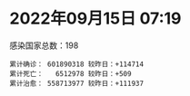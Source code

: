 
# 2022年09月15日 07:19
感染国家总数：198
```
累计确诊： 601890318 较昨日：+114714
累计死亡：   6512978 较昨日：+509
累计治愈： 558713977 较昨日：+111937
```
<div id="main" style="width:100%;height:800px;margin-bottom:10px;"></div>
<div id="second" style="width:100%;height:1000px;margin-bottom:10px;"></div>
<div id="third" style="width:100%;height:1000px;margin-bottom:10px;"></div>
<div id="last" style="width:100%;height:3000px;"></div>

<script>
import * as echarts from "echarts";
export default {
  mounted () {
    this.chart = echarts.init(document.getElementById("main"), "dark")
    this.secondChart = echarts.init(document.getElementById("second"), "dark")
    this.thirdChart = echarts.init(document.getElementById("third"), "dark")
    this.lastChart = echarts.init(document.getElementById("last"), "dark")
    var option = {
      tooltip: { trigger: "axis", axisPointer: { type: "shadow" } },
      legend: {},
      grid: { left: "3%", right: "4%", bottom: "3%", containLabel: true },
      xAxis: { type: "value" },
      yAxis: {
        type: "category", data: ["意大利","英国","韩国","德国","巴西","法国","印度","美国",]
      },
      series: [
        { name: "新增确诊", type: "bar", stack: "total", label: { show: true }, emphasis: { focus: "series" }, data: [18849,109,0,0,0,33575,3384,38276,] }, 
        { name: "累计确诊", type: "bar", stack: "total", label: { show: true }, emphasis: { focus: "series" }, data: [22096450,23771954,24193038,32558479,34591362,34798136,44513441,97238982,] }, 
        { name: "新增死亡", type: "bar", stack: "total", label: { show: true }, emphasis: { focus: "series" }, data: [69,0,0,0,0,33,0,284,] }, 
        { name: "累计死亡", type: "bar", stack: "total", label: { show: true }, emphasis: { focus: "series" }, data: [176404,206752,27593,148498,685057,154611,528216,1076627,] }, 
        { name: "累计治愈", type: "bar", stack: "total", label: { show: true }, emphasis: { focus: "series" }, data: [21469146,24692,22870990,31812300,33675124,34274160,43936092,93504703,] },]
    }
    this.chart.setOption(option);
    var secondOption = {
      tooltip: { trigger: "axis", axisPointer: { type: "shadow" } },
      legend: {},
      grid: { left: "3%", right: "4%", bottom: "3%", containLabel: true },
      xAxis: { type: "value" },
      yAxis: {
        type: "category", data: ["墨西哥","伊朗","荷兰","阿根廷","澳大利亚","越南","西班牙","土耳其","俄罗斯","日本",]
      },
      series: [
        { name: "新增确诊", type: "bar", stack: "total", label: { show: true }, emphasis: { focus: "series" }, data: [0,0,0,0,0,0,0,0,0,0,] }, 
        { name: "累计确诊", type: "bar", stack: "total", label: { show: true }, emphasis: { focus: "series" }, data: [7062822,7540962,8401272,9697763,10122875,11448034,13374116,16852382,20208878,20300387,] }, 
        { name: "新增死亡", type: "bar", stack: "total", label: { show: true }, emphasis: { focus: "series" }, data: [0,0,0,0,0,0,0,0,0,0,] }, 
        { name: "累计死亡", type: "bar", stack: "total", label: { show: true }, emphasis: { focus: "series" }, data: [329811,144243,22620,129830,14458,43132,113279,101068,385628,42985,] }, 
        { name: "累计治愈", type: "bar", stack: "total", label: { show: true }, emphasis: { focus: "series" }, data: [6327274,7318111,8342976,9531394,10019905,10393632,13180860,16690127,19195104,19265108,] },]
    }
    this.secondChart.setOption(secondOption);
    var thirdOption = {
      tooltip: { trigger: "axis", axisPointer: { type: "shadow" } },
      legend: {},
      grid: { left: "3%", right: "4%", bottom: "3%", containLabel: true },
      xAxis: { type: "value" },
      yAxis: {
        type: "category", data: ["以色列","泰国","马来西亚","希腊","奥地利","乌克兰","葡萄牙","波兰","哥伦比亚","印度尼西亚",]
      },
      series: [
        { name: "新增确诊", type: "bar", stack: "total", label: { show: true }, emphasis: { focus: "series" }, data: [1153,0,0,0,0,0,3085,0,0,0,] }, 
        { name: "累计确诊", type: "bar", stack: "total", label: { show: true }, emphasis: { focus: "series" }, data: [4646327,4670184,4808896,4838811,4955082,5072533,5451798,6227259,6304317,6400035,] }, 
        { name: "新增死亡", type: "bar", stack: "total", label: { show: true }, emphasis: { focus: "series" }, data: [0,0,0,0,0,0,11,0,0,0,] }, 
        { name: "累计死亡", type: "bar", stack: "total", label: { show: true }, emphasis: { focus: "series" }, data: [11667,32581,36291,33829,19486,108885,24942,117299,141708,157828,] }, 
        { name: "累计治愈", type: "bar", stack: "total", label: { show: true }, emphasis: { focus: "series" }, data: [4625070,4627285,4746912,4753086,4877858,4937689,5357141,5335954,6131248,6211796,] },]
    }
    this.thirdChart.setOption(thirdOption);
    var lastOption = {
      tooltip: { trigger: "axis", axisPointer: { type: "shadow" } },
      legend: {},
      grid: { left: "3%", right: "4%", bottom: "3%", containLabel: true },
      xAxis: { type: "value" },
      yAxis: {
        type: "category", data: ["朝鲜","西撒哈拉","蒙特塞拉特岛","梵蒂冈","红宝石公主号","钻石公主号","圣文森特岛","列支敦士登公国","安圭拉","圣多美和普林西比","特克斯和凯科斯群岛","圣基茨和尼维斯","乍得","塞拉利昂","利比里亚","科摩罗","几内亚比绍","安提瓜和巴布达","尼日尔","厄立特里亚","也门","冈比亚","摩纳哥","多米尼克","中非共和国","吉布提","萨摩亚","赤道几内亚","塔吉克斯坦","南苏丹","尼加拉瓜","格林纳达","直布罗陀","圣马力诺","布基纳法索","东帝汶","刚果（布）","索马里","贝宁","圣卢西亚","马里","海地","莱索托","巴哈马","几内亚","多哥","坦桑尼亚","毛里求斯","阿鲁巴","巴布亚新几内亚","安道尔","塞舌尔","加蓬","布隆迪","叙利亚","不丹","佛得角","毛里塔尼亚","苏丹","马达加斯加","斐济","伯利兹","圭亚那","斯威士兰","新喀里多尼亚","法属波利尼西亚","苏里南","科特迪瓦","马拉维","塞内加尔","刚果（金）","法属圭亚那","巴巴多斯","安哥拉","马耳他","喀麦隆","卢旺达","柬埔寨","牙买加","波多黎各","加纳","纳米比亚","乌干达","特立尼达和多巴哥","马尔代夫","阿富汗","萨尔瓦多","冰岛","吉尔吉斯斯坦","老挝","马提尼克岛","文莱","莫桑比克","乌兹别克斯坦","津巴布韦","尼日利亚","阿尔及利亚","黑山","卢森堡","博茨瓦纳","阿尔巴尼亚","赞比亚","肯尼亚","北马其顿","波黑","阿曼","卡塔尔","亚美尼亚","洪都拉斯","埃塞俄比亚","利比亚","埃及","委内瑞拉","摩尔多瓦","塞浦路斯","爱沙尼亚","缅甸","巴勒斯坦","多米尼加","科威特","斯里兰卡","巴林","巴拉圭","沙特阿拉伯","阿塞拜疆","拉脱维亚","蒙古国","乌拉圭","巴拿马","白俄罗斯","尼泊尔","厄瓜多尔","阿联酋","哥斯达黎加","玻利维亚","古巴","危地马拉","突尼斯","斯洛文尼亚","黎巴嫩","克罗地亚","立陶宛","保加利亚","摩洛哥","芬兰","哈萨克斯坦","挪威","巴基斯坦","爱尔兰","约旦","新西兰","格鲁吉亚","斯洛伐克","新加坡","孟加拉国","匈牙利","塞尔维亚","伊拉克","瑞典","丹麦","罗马尼亚","菲律宾","南非","瑞士","捷克","秘鲁","加拿大","比利时","智利",]
      },
      series: [
        { name: "新增确诊", type: "bar", stack: "total", label: { show: true }, emphasis: { focus: "series" }, data: [0,0,0,0,0,0,0,0,0,0,0,0,0,1,0,0,0,0,0,0,0,0,0,0,0,0,0,0,0,0,0,0,0,0,0,0,0,0,0,0,55,0,0,0,0,21,0,0,0,0,0,0,0,0,8,0,4,0,0,0,0,0,13,0,0,0,0,0,3,0,0,0,46,0,0,0,0,0,0,0,0,0,0,182,0,88,0,0,0,0,0,0,4,0,35,0,19,169,0,0,104,0,1,0,0,0,0,0,0,18,0,0,0,0,0,0,384,177,0,0,18,288,0,0,0,0,418,0,0,0,89,2012,0,0,219,21,0,0,0,217,0,0,544,21,0,0,90,0,1601,0,0,0,0,2426,0,0,2870,0,0,0,0,0,262,0,0,0,0,0,3855,] }, 
        { name: "累计确诊", type: "bar", stack: "total", label: { show: true }, emphasis: { focus: "series" }, data: [1,10,11,29,620,712,2298,3026,3851,6193,6372,6532,7560,7750,7929,8455,8796,8974,9931,10163,11932,12508,14451,14852,14883,15690,15889,16970,17786,17823,18491,19473,20069,20533,21128,23217,24837,27020,27490,28894,32385,33702,34287,37156,37652,38678,39168,40342,42914,44915,46113,46358,48668,49370,57197,61419,62350,62778,63275,66652,68207,68612,71222,73374,74086,76560,81078,86941,87946,88224,92751,93837,102025,103131,114323,121652,132475,137735,150909,151732,168616,169253,169396,181749,184966,196751,201785,205284,205920,215157,220192,223059,230184,243981,256939,264617,270570,277812,288658,326127,331295,333274,338308,341889,397602,397993,438499,439302,455669,493385,506898,515645,543873,579110,579899,599493,617739,620548,641677,657745,670519,674909,715806,814829,818634,910583,981618,982846,984234,994037,999046,1000214,1021191,1066630,1106538,1110948,1112550,1145163,1149364,1213200,1222007,1230785,1250250,1264711,1271516,1391932,1461296,1571413,1660635,1742256,1762125,1762206,1838046,1867168,2016145,2070443,2324719,2458509,2573548,3099813,3247140,3911487,4014986,4053996,4065776,4127612,4197701,4504106,4572350,] }, 
        { name: "新增死亡", type: "bar", stack: "total", label: { show: true }, emphasis: { focus: "series" }, data: [0,0,0,0,0,0,0,0,0,0,0,0,0,0,0,0,0,0,0,0,0,0,0,0,0,0,0,0,0,0,0,0,0,0,0,0,0,0,0,0,0,0,0,0,0,0,0,0,0,0,0,0,0,0,0,0,0,0,0,0,0,0,1,0,0,0,0,0,0,0,0,0,1,0,0,0,0,0,0,0,0,0,0,4,0,1,0,0,0,0,0,0,0,0,0,0,0,0,0,0,0,0,0,0,0,0,0,0,0,0,0,0,0,0,0,0,1,1,0,0,1,0,0,0,0,0,0,0,0,0,0,9,0,0,0,0,0,0,0,2,0,0,5,0,0,0,34,0,33,0,0,0,0,2,0,0,9,0,0,0,0,0,0,0,0,0,0,0,8,] }, 
        { name: "累计死亡", type: "bar", stack: "total", label: { show: true }, emphasis: { focus: "series" }, data: [1,1,1,0,10,13,12,59,12,76,36,46,193,126,294,161,175,145,312,103,2155,372,57,68,113,189,29,183,125,138,225,236,108,118,387,138,386,1350,163,391,739,857,704,823,449,284,845,1023,227,664,155,169,306,38,3163,21,410,993,4961,1410,878,680,1280,1422,314,649,1384,822,2680,1968,1422,409,559,1917,803,1935,1466,3056,3286,2609,1459,4065,3628,4180,308,7792,4228,213,2991,757,1042,225,2221,1637,5596,3155,6879,2778,1123,2787,3585,4017,5675,9516,16104,4260,682,8669,10989,7572,6437,24613,5809,11783,1173,2661,19444,5403,4384,2563,16737,1518,19530,9322,9873,5964,2179,7462,8487,7118,12015,35885,2342,8893,22218,8530,19684,29243,6799,10650,16817,9297,37663,16276,5768,13689,4038,30603,7862,14114,2882,16900,20421,1604,29336,47409,16846,25348,19974,6987,66882,62416,102129,14171,40924,216173,44347,32605,60830,] }, 
        { name: "累计治愈", type: "bar", stack: "total", label: { show: true }, emphasis: { focus: "series" }, data: [0,9,2,29,0,699,2233,2948,3821,6101,6294,6470,4874,4393,7544,8281,8301,8794,8890,10054,9119,12028,14353,14554,14520,15427,1605,16656,17264,17335,4225,19142,16579,20333,20632,23035,24006,13182,27217,28369,30889,31233,25811,35988,36880,38194,183,38669,42438,43982,45890,45977,48235,48578,53935,61313,61868,61774,57200,65216,66257,67796,69812,71945,73639,33500,49620,86091,84797,86124,83504,11254,101072,101155,113002,118616,130901,134609,97681,129614,167123,164813,100431,172591,163687,175267,179410,75685,196406,7660,0,219561,227878,241486,251102,257880,182211,273958,283668,322955,325193,329043,332546,331679,376094,384669,432297,425531,132498,471783,500452,442182,536361,504142,574181,524990,594552,608749,636343,654870,653435,671331,694789,801961,806701,891237,976781,973869,972298,985592,984840,959659,1000857,860711,1042433,1102250,1089877,983630,1119988,1087587,1200618,1204383,1202699,1248266,1250100,1363356,1455864,1534961,1644756,1725175,1749317,1637293,1813798,1788093,1959484,1988759,2252584,2431657,2535485,3084979,3149381,3824932,3905937,3976338,4007243,3891341,4080256,4427977,4496895,] },]
    }
    this.lastChart.setOption(lastOption);
  }
};
</script>

|国家|新增确诊|累计确诊|新增死亡|累计死亡|累计治愈|
|:--:|---:|---:|---:|---:|---:|
|美国|38276|97238982|284|1076627|93504703|
|印度|3384|44513441|0|528216|43936092|
|法国|33575|34798136|33|154611|34274160|
|巴西|0|34591362|0|685057|33675124|
|德国|0|32558479|0|148498|31812300|
|韩国|0|24193038|0|27593|22870990|
|英国|109|23771954|0|206752|24692|
|意大利|18849|22096450|69|176404|21469146|
|日本|0|20300387|0|42985|19265108|
|俄罗斯|0|20208878|0|385628|19195104|
|土耳其|0|16852382|0|101068|16690127|
|西班牙|0|13374116|0|113279|13180860|
|越南|0|11448034|0|43132|10393632|
|澳大利亚|0|10122875|0|14458|10019905|
|阿根廷|0|9697763|0|129830|9531394|
|荷兰|0|8401272|0|22620|8342976|
|伊朗|0|7540962|0|144243|7318111|
|墨西哥|0|7062822|0|329811|6327274|
|印度尼西亚|0|6400035|0|157828|6211796|
|哥伦比亚|0|6304317|0|141708|6131248|
|波兰|0|6227259|0|117299|5335954|
|葡萄牙|3085|5451798|11|24942|5357141|
|乌克兰|0|5072533|0|108885|4937689|
|奥地利|0|4955082|0|19486|4877858|
|希腊|0|4838811|0|33829|4753086|
|马来西亚|0|4808896|0|36291|4746912|
|泰国|0|4670184|0|32581|4627285|
|以色列|1153|4646327|0|11667|4625070|
|智利|3855|4572350|8|60830|4496895|
|比利时|0|4504106|0|32605|4427977|
|加拿大|0|4197701|0|44347|4080256|
|秘鲁|0|4127612|0|216173|3891341|
|捷克|0|4065776|0|40924|4007243|
|瑞士|0|4053996|0|14171|3976338|
|南非|262|4014986|0|102129|3905937|
|菲律宾|0|3911487|0|62416|3824932|
|罗马尼亚|0|3247140|0|66882|3149381|
|丹麦|0|3099813|0|6987|3084979|
|瑞典|0|2573548|0|19974|2535485|
|伊拉克|0|2458509|0|25348|2431657|
|塞尔维亚|2870|2324719|9|16846|2252584|
|匈牙利|0|2070443|0|47409|1988759|
|孟加拉国|0|2016145|0|29336|1959484|
|新加坡|2426|1867168|2|1604|1788093|
|斯洛伐克|0|1838046|0|20421|1813798|
|格鲁吉亚|0|1762206|0|16900|1637293|
|新西兰|0|1762125|0|2882|1749317|
|约旦|0|1742256|0|14114|1725175|
|爱尔兰|1601|1660635|33|7862|1644756|
|巴基斯坦|0|1571413|0|30603|1534961|
|挪威|90|1461296|34|4038|1455864|
|哈萨克斯坦|0|1391932|0|13689|1363356|
|芬兰|0|1271516|0|5768|1250100|
|摩洛哥|21|1264711|0|16276|1248266|
|保加利亚|544|1250250|5|37663|1202699|
|立陶宛|0|1230785|0|9297|1204383|
|克罗地亚|0|1222007|0|16817|1200618|
|黎巴嫩|217|1213200|2|10650|1087587|
|斯洛文尼亚|0|1149364|0|6799|1119988|
|突尼斯|0|1145163|0|29243|983630|
|危地马拉|0|1112550|0|19684|1089877|
|古巴|21|1110948|0|8530|1102250|
|玻利维亚|219|1106538|0|22218|1042433|
|哥斯达黎加|0|1066630|0|8893|860711|
|阿联酋|0|1021191|0|2342|1000857|
|厄瓜多尔|2012|1000214|9|35885|959659|
|尼泊尔|89|999046|0|12015|984840|
|白俄罗斯|0|994037|0|7118|985592|
|巴拿马|0|984234|0|8487|972298|
|乌拉圭|0|982846|0|7462|973869|
|蒙古国|418|981618|0|2179|976781|
|拉脱维亚|0|910583|0|5964|891237|
|阿塞拜疆|0|818634|0|9873|806701|
|沙特阿拉伯|0|814829|0|9322|801961|
|巴拉圭|0|715806|0|19530|694789|
|巴林|288|674909|0|1518|671331|
|斯里兰卡|18|670519|1|16737|653435|
|科威特|0|657745|0|2563|654870|
|多米尼加|0|641677|0|4384|636343|
|巴勒斯坦|177|620548|1|5403|608749|
|缅甸|384|617739|1|19444|594552|
|爱沙尼亚|0|599493|0|2661|524990|
|塞浦路斯|0|579899|0|1173|574181|
|摩尔多瓦|0|579110|0|11783|504142|
|委内瑞拉|0|543873|0|5809|536361|
|埃及|0|515645|0|24613|442182|
|利比亚|0|506898|0|6437|500452|
|埃塞俄比亚|18|493385|0|7572|471783|
|洪都拉斯|0|455669|0|10989|132498|
|亚美尼亚|0|439302|0|8669|425531|
|卡塔尔|0|438499|0|682|432297|
|阿曼|0|397993|0|4260|384669|
|波黑|0|397602|0|16104|376094|
|北马其顿|0|341889|0|9516|331679|
|肯尼亚|1|338308|0|5675|332546|
|赞比亚|0|333274|0|4017|329043|
|阿尔巴尼亚|104|331295|0|3585|325193|
|博茨瓦纳|0|326127|0|2787|322955|
|卢森堡|0|288658|0|1123|283668|
|黑山|169|277812|0|2778|273958|
|阿尔及利亚|19|270570|0|6879|182211|
|尼日利亚|0|264617|0|3155|257880|
|津巴布韦|35|256939|0|5596|251102|
|乌兹别克斯坦|0|243981|0|1637|241486|
|莫桑比克|4|230184|0|2221|227878|
|文莱|0|223059|0|225|219561|
|马提尼克岛|0|220192|0|1042|0|
|老挝|0|215157|0|757|7660|
|吉尔吉斯斯坦|0|205920|0|2991|196406|
|冰岛|0|205284|0|213|75685|
|萨尔瓦多|0|201785|0|4228|179410|
|阿富汗|88|196751|1|7792|175267|
|马尔代夫|0|184966|0|308|163687|
|特立尼达和多巴哥|182|181749|4|4180|172591|
|乌干达|0|169396|0|3628|100431|
|纳米比亚|0|169253|0|4065|164813|
|加纳|0|168616|0|1459|167123|
|波多黎各|0|151732|0|2609|129614|
|牙买加|0|150909|0|3286|97681|
|柬埔寨|0|137735|0|3056|134609|
|卢旺达|0|132475|0|1466|130901|
|喀麦隆|0|121652|0|1935|118616|
|马耳他|0|114323|0|803|113002|
|安哥拉|0|103131|0|1917|101155|
|巴巴多斯|46|102025|1|559|101072|
|法属圭亚那|0|93837|0|409|11254|
|刚果（金）|0|92751|0|1422|83504|
|塞内加尔|0|88224|0|1968|86124|
|马拉维|3|87946|0|2680|84797|
|科特迪瓦|0|86941|0|822|86091|
|苏里南|0|81078|0|1384|49620|
|法属波利尼西亚|0|76560|0|649|33500|
|新喀里多尼亚|0|74086|0|314|73639|
|斯威士兰|0|73374|0|1422|71945|
|圭亚那|13|71222|1|1280|69812|
|伯利兹|0|68612|0|680|67796|
|斐济|0|68207|0|878|66257|
|马达加斯加|0|66652|0|1410|65216|
|苏丹|0|63275|0|4961|57200|
|毛里塔尼亚|0|62778|0|993|61774|
|佛得角|4|62350|0|410|61868|
|不丹|0|61419|0|21|61313|
|叙利亚|8|57197|0|3163|53935|
|布隆迪|0|49370|0|38|48578|
|加蓬|0|48668|0|306|48235|
|塞舌尔|0|46358|0|169|45977|
|安道尔|0|46113|0|155|45890|
|巴布亚新几内亚|0|44915|0|664|43982|
|阿鲁巴|0|42914|0|227|42438|
|毛里求斯|0|40342|0|1023|38669|
|坦桑尼亚|0|39168|0|845|183|
|多哥|21|38678|0|284|38194|
|几内亚|0|37652|0|449|36880|
|巴哈马|0|37156|0|823|35988|
|莱索托|0|34287|0|704|25811|
|海地|0|33702|0|857|31233|
|马里|55|32385|0|739|30889|
|圣卢西亚|0|28894|0|391|28369|
|贝宁|0|27490|0|163|27217|
|索马里|0|27020|0|1350|13182|
|刚果（布）|0|24837|0|386|24006|
|东帝汶|0|23217|0|138|23035|
|布基纳法索|0|21128|0|387|20632|
|圣马力诺|0|20533|0|118|20333|
|直布罗陀|0|20069|0|108|16579|
|格林纳达|0|19473|0|236|19142|
|尼加拉瓜|0|18491|0|225|4225|
|南苏丹|0|17823|0|138|17335|
|塔吉克斯坦|0|17786|0|125|17264|
|赤道几内亚|0|16970|0|183|16656|
|萨摩亚|0|15889|0|29|1605|
|吉布提|0|15690|0|189|15427|
|中非共和国|0|14883|0|113|14520|
|多米尼克|0|14852|0|68|14554|
|摩纳哥|0|14451|0|57|14353|
|冈比亚|0|12508|0|372|12028|
|也门|0|11932|0|2155|9119|
|厄立特里亚|0|10163|0|103|10054|
|尼日尔|0|9931|0|312|8890|
|安提瓜和巴布达|0|8974|0|145|8794|
|几内亚比绍|0|8796|0|175|8301|
|科摩罗|0|8455|0|161|8281|
|利比里亚|0|7929|0|294|7544|
|塞拉利昂|1|7750|0|126|4393|
|乍得|0|7560|0|193|4874|
|圣基茨和尼维斯|0|6532|0|46|6470|
|特克斯和凯科斯群岛|0|6372|0|36|6294|
|圣多美和普林西比|0|6193|0|76|6101|
|安圭拉|0|3851|0|12|3821|
|列支敦士登公国|0|3026|0|59|2948|
|圣文森特岛|0|2298|0|12|2233|
|钻石公主号|0|712|0|13|699|
|红宝石公主号|0|620|0|10|0|
|梵蒂冈|0|29|0|0|29|
|蒙特塞拉特岛|0|11|0|1|2|
|西撒哈拉|0|10|0|1|9|
|朝鲜|0|1|0|1|0|

